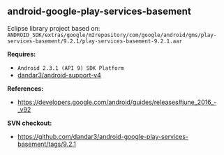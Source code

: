 ## android-google-play-services-basement

Eclipse library project based on:<br/>
`ANDROID_SDK/extras/google/m2repository/com/google/android/gms/play-services-basement/9.2.1/play-services-basement-9.2.1.aar`

**Requires:**
- `Android 2.3.1 (API 9) SDK Platform`
- [dandar3/android-support-v4](https://github.com/dandar3/android-support-v4)

**References:**
- https://developers.google.com/android/guides/releases#june_2016_-_v92

**SVN checkout:**
- https://github.com/dandar3/android-google-play-services-basement/tags/9.2.1
